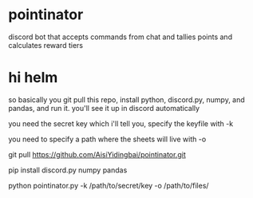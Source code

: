 # pointinator
discord bot that accepts commands from chat and tallies points and calculates reward tiers

# hi helm
so basically you git pull this repo, install python, discord.py, numpy, and pandas, and run it. you'll see it up in discord automatically

you need the secret key which i'll tell you, specify the keyfile with -k

you need to specify a path where the sheets will live with -o

git pull https://github.com/AisiYidingbai/pointinator.git

pip install discord.py numpy pandas

python pointinator.py -k /path/to/secret/key -o /path/to/files/

